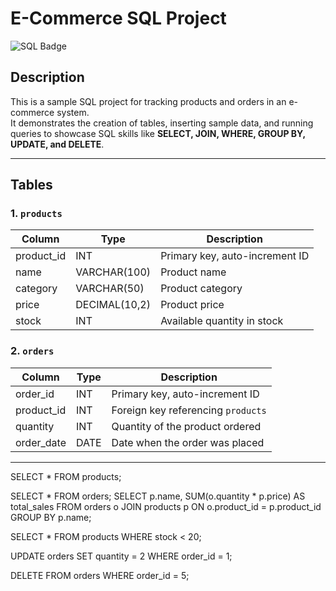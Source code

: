 # E-Commerce SQL Project

![SQL Badge](https://img.shields.io/badge/SQL-Skills-blue)

## Description
This is a sample SQL project for tracking products and orders in an e-commerce system.  
It demonstrates the creation of tables, inserting sample data, and running queries to showcase SQL skills like **SELECT, JOIN, WHERE, GROUP BY, UPDATE, and DELETE**.

---

## Tables

### 1. `products`
| Column      | Type          | Description                     |
|------------|---------------|---------------------------------|
| product_id | INT           | Primary key, auto-increment ID  |
| name       | VARCHAR(100)  | Product name                    |
| category   | VARCHAR(50)   | Product category                |
| price      | DECIMAL(10,2) | Product price                   |
| stock      | INT           | Available quantity in stock     |

### 2. `orders`
| Column     | Type    | Description                          |
|-----------|---------|--------------------------------------|
| order_id  | INT     | Primary key, auto-increment ID       |
| product_id| INT     | Foreign key referencing `products`   |
| quantity  | INT     | Quantity of the product ordered      |
| order_date| DATE    | Date when the order was placed       |

---

SELECT * FROM products;

SELECT * FROM orders;
SELECT p.name, SUM(o.quantity * p.price) AS total_sales
FROM orders o
JOIN products p ON o.product_id = p.product_id
GROUP BY p.name;

SELECT * FROM products
WHERE stock < 20;

UPDATE orders
SET quantity = 2
WHERE order_id = 1;

DELETE FROM orders
WHERE order_id = 5;

